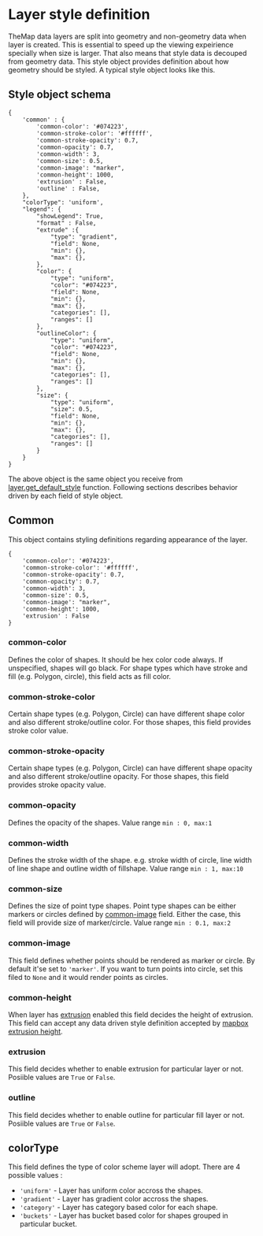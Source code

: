 # Layer style definition

TheMap data layers are split into geometry and non-geometry data when layer is created. This is essential to speed up the viewing expeirience specially when size is larger. That also means that style data is decouped from geometry data. This style object provides definition about how geometry should be styled. A typical style object looks like this.

## Style object schema

    {
        'common' : {
            'common-color': '#074223',
            'common-stroke-color': '#ffffff',
            'common-stroke-opacity': 0.7,
            'common-opacity': 0.7,
            'common-width': 3,
            'common-size': 0.5,
            'common-image': "marker",
            'common-height': 1000,
            'extrusion' : False,
            'outline' : False,
        },
        "colorType": 'uniform',
        "legend": {
            "showLegend": True,
            "format" : False,
            "extrude" :{
                "type": "gradient",
                "field": None,
                "min": {},
                "max": {},
            },
            "color": {
                "type": "uniform",
                "color": "#074223",
                "field": None,
                "min": {},
                "max": {},
                "categories": [],
                "ranges": []
            },
            "outlineColor": {
                "type": "uniform",
                "color": "#074223",
                "field": None,
                "min": {},
                "max": {},
                "categories": [],
                "ranges": []
            },
            "size": {
                "type": "uniform",
                "size": 0.5,
                "field": None,
                "min": {},
                "max": {},
                "categories": [],
                "ranges": []
            }
        }
    }

The above object is the same object you receive from [layer.get_default_style](../layer.md#get_default_style) function. Following sections describes behavior driven by each field of style object.

## Common

This object contains styling definitions regarding appearance of the layer.

    {
        'common-color': '#074223',
        'common-stroke-color': '#ffffff',
        'common-stroke-opacity': 0.7,
        'common-opacity': 0.7,
        'common-width': 3,
        'common-size': 0.5,
        'common-image': "marker",
        'common-height': 1000,
        'extrusion' : False
    }

### common-color

Defines the color of shapes. It should be hex color code always. If unspecified, shapes will go black. For shape types which have stroke and fill (e.g. Polygon, circle), this field acts as fill color.

### common-stroke-color

Certain shape types (e.g. Polygon, Circle) can have different shape color and also different stroke/outline color. For those shapes, this field provides stroke color value.

### common-stroke-opacity

Certain shape types (e.g. Polygon, Circle) can have different shape opacity and also different stroke/outline opacity. For those shapes, this field provides stroke opacity value.

### common-opacity

Defines the opacity of the shapes. Value range `min : 0, max:1`

### common-width

Defines the stroke width of the shape. e.g. stroke width of circle, line width of line shape and outline width of fillshape. Value range `min : 1, max:10`

### common-size

Defines the size of point type shapes. Point type shapes can be either markers or circles defined by [common-image](#common-image) field. Either the case, this field will provide size of marker/circle. Value range `min : 0.1, max:2`

### common-image

This field defines whether points should be rendered as marker or circle. By default it'se set to `'marker'`. If you want to turn points into circle, set this filed to `None` and it would render points as circles.

### common-height

When layer has [extrusion](#extrusion) enabled this field decides the height of extrusion. This field can accept any data driven style definition accepted by [mapbox extrusion height](https://docs.mapbox.com/mapbox-gl-js/style-spec/layers/#paint-fill-extrusion-fill-extrusion-height). 

### extrusion

This field decides whether to enable extrusion for particular layer or not. Posiible values are `True` or `False`.

### outline

This field decides whether to enable outline for particular fill layer or not. Posiible values are `True` or `False`.

## colorType

This field defines the type of color scheme layer will adopt. There are 4 possible values :

* `'uniform'` - Layer has uniform color accross the shapes.
* `'gradient'` - Layer has gradient color accross the shapes.
* `'category'` - Layer has category based color for each shape.
* `'buckets'` - Layer has bucket based color for shapes grouped in particular bucket.